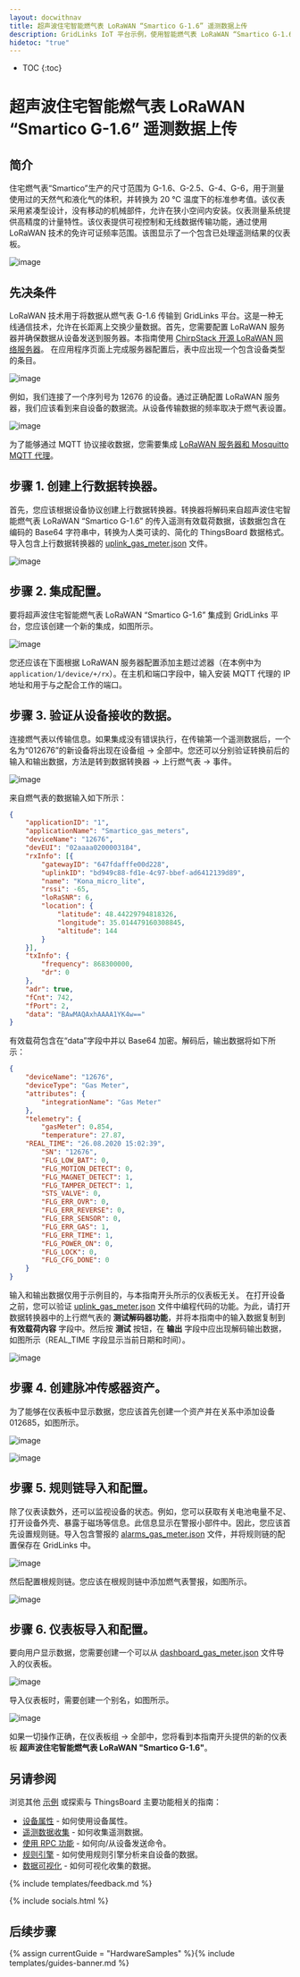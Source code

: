 ```yaml
---
layout: docwithnav
title: 超声波住宅智能燃气表 LoRaWAN “Smartico G-1.6” 遥测数据上传
description: GridLinks IoT 平台示例，使用智能燃气表 LoRaWAN “Smartico G-1.6” 通过 MQTT 上传燃气数据。
hidetoc: "true"
---
```


* TOC
{:toc}

# 超声波住宅智能燃气表 LoRaWAN “Smartico G-1.6” 遥测数据上传
## 简介
住宅燃气表“Smartico”生产的尺寸范围为 G-1.6、G-2.5、G-4、G-6，用于测量使用过的天然气和液化气的体积，并转换为 20 °C 温度下的标准参考值。该仪表采用紧凑型设计，没有移动的机械部件，允许在狭小空间内安装。仪表测量系统提供高精度的计量特性。该仪表提供可视控制和无线数据传输功能，通过使用 LoRaWAN 技术的免许可证频率范围。该图显示了一个包含已处理遥测结果的仪表板。

![image](/images/samples/smartico/gas-meter-lorawan/MainDashboard.png)

## 先决条件
LoRaWAN 技术用于将数据从燃气表 G-1.6 传输到 GridLinks 平台。这是一种无线通信技术，允许在长距离上交换少量数据。首先，您需要配置 LoRaWAN 服务器并确保数据从设备发送到服务器。本指南使用 [ChirpStack 开源 LoRaWAN 网络服务器](https://www.chirpstack.io/application-server/)。
在应用程序页面上完成服务器配置后，表中应出现一个包含设备类型的条目。

![image](/images/samples/smartico/gas-meter-lorawan/lora1.PNG)

例如，我们连接了一个序列号为 12676 的设备。通过正确配置 LoRaWAN 服务器，我们应该看到来自设备的数据流。从设备传输数据的频率取决于燃气表设置。

![image](/images/samples/smartico/gas-meter-lorawan/Lora2.PNG)

为了能够通过 MQTT 协议接收数据，您需要集成 [LoRaWAN 服务器和 Mosquitto MQTT 代理](https://www.chirpstack.io/application-server/integrations/mqtt/)。
## 步骤 1. 创建上行数据转换器。
首先，您应该根据设备协议创建上行数据转换器。转换器将解码来自超声波住宅智能燃气表 LoRaWAN “Smartico G-1.6” 的传入遥测有效载荷数据，该数据包含在编码的 Base64 字符串中，转换为人类可读的、简化的 ThingsBoard 数据格式。导入包含上行数据转换器的 [uplink_gas_meter.json](/docs/samples/smartico/gas-meter-lorawan/resources/uplink_gas_meter.json) 文件。

![image](/images/samples/smartico/gas-meter-lorawan/convert.PNG)

## 步骤 2. 集成配置。
要将超声波住宅智能燃气表 LoRaWAN “Smartico G-1.6” 集成到 GridLinks 平台，您应该创建一个新的集成，如图所示。

![image](/images/samples/smartico/gas-meter-lorawan/integration.PNG)

您还应该在下面根据 LoRaWAN 服务器配置添加主题过滤器（在本例中为 ```application/1/device/+/rx```）。在主机和端口字段中，输入安装 MQTT 代理的 IP 地址和用于与之配合工作的端口。
## 步骤 3. 验证从设备接收的数据。
连接燃气表以传输信息。如果集成没有错误执行，在传输第一个遥测数据后，一个名为“012676”的新设备将出现在设备组 → 全部中。您还可以分别验证转换前后的输入和输出数据，方法是转到数据转换器 → 上行燃气表 → 事件。

![image](/images/samples/smartico/gas-meter-lorawan/verify.PNG)

来自燃气表的数据输入如下所示：
```json
{
    "applicationID": "1",
    "applicationName": "Smartico_gas_meters",
    "deviceName": "12676",
    "devEUI": "02aaaa0200003184",
    "rxInfo": [{
        "gatewayID": "647fdafffe00d228",
        "uplinkID": "bd949c88-fd1e-4c97-bbef-ad6412139d89",
        "name": "Kona_micro_lite",
        "rssi": -65,
        "loRaSNR": 6,
        "location": {
            "latitude": 48.44229794818326,
            "longitude": 35.014479160308845,
            "altitude": 144
        }
    }],
    "txInfo": {
        "frequency": 868300000,
        "dr": 0
    },
    "adr": true,
    "fCnt": 742,
    "fPort": 2,
    "data": "BAwMAQAxhAAAA1YK4w=="
}
```
有效载荷包含在“data”字段中并以 Base64 加密。解码后，输出数据将如下所示：
```json
{
    "deviceName": "12676",
    "deviceType": "Gas Meter",
    "attributes": {
        "integrationName": "Gas Meter"
    },
    "telemetry": {
        "gasMeter": 0.854,
        "temperature": 27.87,
 	"REAL_TIME": "26.08.2020 15:02:39",
        "SN": "12676",
        "FLG_LOW_BAT": 0,
        "FLG_MOTION_DETECT": 0,
        "FLG_MAGNET_DETECT": 1,
        "FLG_TAMPER_DETECT": 1,
        "STS_VALVE": 0,
        "FLG_ERR_OVR": 0,
        "FLG_ERR_REVERSE": 0,
        "FLG_ERR_SENSOR": 0,
        "FLG_ERR_GAS": 1,
        "FLG_ERR_TIME": 1,
        "FLG_POWER_ON": 0,
        "FLG_LOCK": 0,
        "FLG_CFG_DONE": 0
    }
}
```
输入和输出数据仅用于示例目的，与本指南开头所示的仪表板无关。
在打开设备之前，您可以验证 [uplink_gas_meter.json](/docs/samples/smartico/gas-meter-lorawan/resources/uplink_gas_meter.json) 文件中编程代码的功能。为此，请打开数据转换器中的上行燃气表的 **测试解码器功能**，并将本指南中的输入数据复制到 **有效载荷内容** 字段中。然后按 **测试** 按钮，在 **输出** 字段中应出现解码输出数据，如图所示（REAL_TIME 字段显示当前日期和时间）。

![image](/images/samples/smartico/gas-meter-lorawan/verify1.PNG)

## 步骤 4. 创建脉冲传感器资产。
为了能够在仪表板中显示数据，您应该首先创建一个资产并在关系中添加设备 012685，如图所示。

![image](/images/samples/smartico/gas-meter-lorawan/asset1.PNG)

![image](/images/samples/smartico/gas-meter-lorawan/asset2.PNG)

## 步骤 5. 规则链导入和配置。
除了仪表读数外，还可以监视设备的状态。例如，您可以获取有关电池电量不足、打开设备外壳、暴露于磁场等信息。此信息显示在警报小部件中。因此，您应该首先设置规则链。导入包含警报的 [alarms_gas_meter.json](/docs/samples/smartico/gas-meter-lorawan/resources/alarms_gas_meter.json) 文件，并将规则链的配置保存在 GridLinks 中。

![image](/images/samples/smartico/gas-meter-lorawan/alarm1.PNG)

然后配置根规则链。您应该在根规则链中添加燃气表警报，如图所示。

![image](/images/samples/smartico/gas-meter-lorawan/alarm2.PNG)

## 步骤 6. 仪表板导入和配置。
要向用户显示数据，您需要创建一个可以从 [dashboard_gas_meter.json](/docs/samples/smartico/gas-meter-lorawan/resources/dashboard_gas_meter.json) 文件导入的仪表板。

![image](/images/samples/smartico/gas-meter-lorawan/dashboard1.PNG)

导入仪表板时，需要创建一个别名，如图所示。

![image](/images/samples/smartico/gas-meter-lorawan/dashboard2.PNG)

如果一切操作正确，在仪表板组 → 全部中，您将看到本指南开头提供的新的仪表板 **超声波住宅智能燃气表 LoRaWAN "Smartico G-1.6"**。

## 另请参阅

浏览其他 [示例](/docs/samples) 或探索与 ThingsBoard 主要功能相关的指南：

- [设备属性](/docs/user-guide/attributes/) - 如何使用设备属性。
- [遥测数据收集](/docs/user-guide/telemetry/) - 如何收集遥测数据。
- [使用 RPC 功能](/docs/user-guide/rpc/) - 如何向/从设备发送命令。
- [规则引擎](/docs/user-guide/rule-engine/) - 如何使用规则引擎分析来自设备的数据。
- [数据可视化](/docs/user-guide/visualization/) - 如何可视化收集的数据。

{% include templates/feedback.md %}

{% include socials.html %}

## 后续步骤

{% assign currentGuide = "HardwareSamples" %}{% include templates/guides-banner.md %}